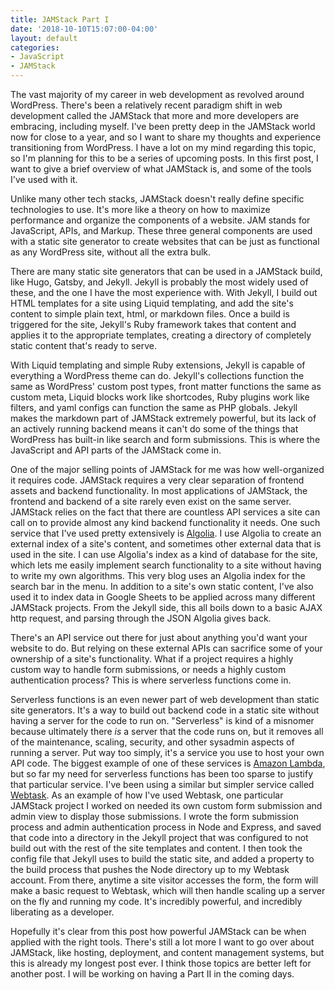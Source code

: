 ```yaml
---
title: JAMStack Part I
date: '2018-10-10T15:07:00-04:00'
layout: default
categories:
- JavaScript
- JAMStack
---
```

The vast majority of my career in web development as revolved around WordPress. There's been a relatively recent paradigm shift in web development called the JAMStack that more and more developers are embracing, including myself. I've been pretty deep in the JAMStack world now for close to a year, and so I want to share my thoughts and experience transitioning from WordPress. I have a lot on my mind regarding this topic, so I'm planning for this to be a series of upcoming posts. In this first post, I want to give a brief overview of what JAMStack is, and some of the tools I've used with it.

Unlike many other tech stacks, JAMStack doesn't really define specific technologies to use. It's more like a theory on how to maximize performance and organize the components of a website. JAM stands for JavaScript, APIs, and Markup. These three general components are used with a static site generator to create websites that can be just as functional as any WordPress site, without all the extra bulk.

There are many static site generators that can be used in a JAMStack build, like Hugo, Gatsby, and Jekyll. Jekyll is probably the most widely used of these, and the one I have the most experience with. With Jekyll, I build out HTML templates for a site using Liquid templating, and add the site's content to simple plain text, html, or markdown files. Once a build is triggered for the site, Jekyll's Ruby framework takes that content and applies it to the appropriate templates, creating a directory of completely static content that's ready to serve.

With Liquid templating and simple Ruby extensions, Jekyll is capable of everything a WordPress theme can do. Jekyll's collections function the same as WordPress' custom post types, front matter functions the same as custom meta, Liquid blocks work like shortcodes, Ruby plugins work like filters, and yaml configs can function the same as PHP globals. Jekyll makes the markdown part of JAMStack extremely powerful, but its lack of an actively running backend means it can't do some of the things that WordPress has built-in like search and form submissions. This is where the JavaScript and API parts of the JAMStack come in.

One of the major selling points of JAMStack for me was how well-organized it requires code. JAMStack requires a very clear separation of frontend assets and backend functionality. In most applications of JAMStack, the frontend and backend of a site rarely even exist on the same server. JAMStack relies on the fact that there are countless API services a site can call on to provide almost any kind backend functionality it needs. One such service that I've used pretty extensively is <a href="https://www.algolia.com">Algolia</a>. I use Algolia to create an external index of a site's content, and sometimes other external data that is used in the site. I can use Algolia's index as a kind of database for the site, which lets me easily implement search functionality to a site without having to write my own algorithms. This very blog uses an Algolia index for the search bar in the menu. In addition to a site's own static content, I've also used it to index data in Google Sheets to be applied across many different JAMStack projects. From the Jekyll side, this all boils down to a basic AJAX http request, and parsing through the JSON Algolia gives back.

There's an API service out there for just about anything you'd want your website to do. But relying on these external APIs can sacrifice some of your ownership of a site's functionality. What if a project requires a highly custom way to handle form submissions, or needs a highly custom authentication process? This is where serverless functions come in.

Serverless functions is an even newer part of web development than static site generators. It's a way to build out backend code in a static site without having a server for the code to run on. "Serverless" is kind of a misnomer because ultimately there <em>is</em> a server that the code runs on, but it removes all of the maintenance, scaling, security, and other sysadmin aspects of running a server. Put way too simply, it's a service you use to host your own API code. The biggest example of one of these services is <a href="https://aws.amazon.com/lambda/">Amazon Lambda</a>, but so far my need for serverless functions has been too sparse to justify that particular service. I've been using a similar but simpler service called <a href="https://webtask.io">Webtask</a>. As an example of how I've used Webtask, one particular JAMStack project I worked on needed its own custom form submission and admin view to display those submissions. I wrote the form submission process and admin authentication process in Node and Express, and saved that code into a directory in the Jekyll project that was configured to not build out with the rest of the site templates and content. I then took the config file that Jekyll uses to build the static site, and added a property to the build process that pushes the Node directory up to my Webtask account. From there, anytime a site visitor accesses the form, the form will make a basic request to Webtask, which will then handle scaling up a server on the fly and running my code. It's incredibly powerful, and incredibly liberating as a developer.

Hopefully it's clear from this post how powerful JAMStack can be when applied with the right tools. There's still a lot more I want to go over about JAMStack, like hosting, deployment, and content management systems, but this is already my longest post ever. I think those topics are better left for another post. I will be working on having a Part II in the coming days.
